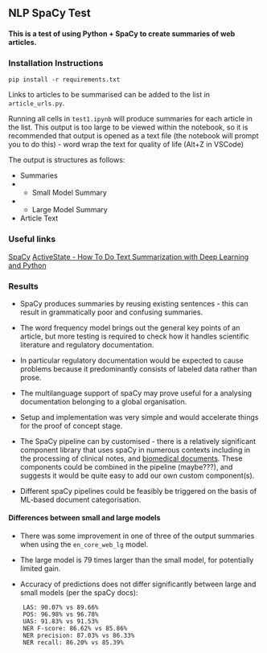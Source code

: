 ## NLP SpaCy Test

#### This is a test of using Python + SpaCy to create summaries of web articles.

### Installation Instructions

```
pip install -r requirements.txt
```

Links to articles to be summarised can be added to the list in `article_urls.py`.

Running all cells in `test1.ipynb` will produce summaries for each article in the list. This output is too large to be viewed within the notebook, so it is recommended that output is opened as a text file (the notebook will prompt you to do this) - word wrap the text for quality of life (Alt+Z in VSCode)

The output is structures as follows:

-   Summaries
-   -   Small Model Summary
-   -   Large Model Summary
-   Article Text

### Useful links

[SpaCy](https://spacy.io/)
[ActiveState - How To Do Text Summarization with Deep Learning and Python](https://www.activestate.com/blog/how-to-do-text-summarization-with-python/)

### Results

-   SpaCy produces summaries by reusing existing sentences - this can result in grammatically poor and confusing summaries.

-   The word frequency model brings out the general key points of an article, but more testing is required to check how it handles scientific literature and regulatory documentation.

-   In particular regulatory documentation would be expected to cause problems because it predominantly consists of labeled data rather than prose.

-   The multilanguage support of spaCy may prove useful for a analysing documentation belonging to a global organisation.

-   Setup and implementation was very simple and would accelerate things for the proof of concept stage.

-   The SpaCy pipeline can by customised - there is a relatively significant component library that uses spaCy in numerous contexts including in the processing of clinical notes, and [biomedical documents](https://spacy.io/universe/project/scispacy). These components could be combined in the pipeline (maybe???), and suggests it would be quite easy to add our own custom component(s).

-   Different spaCy pipelines could be feasibly be triggered on the basis of ML-based document categorisation.

#### Differences between small and large models

-   There was some improvement in one of three of the output summaries when using the `en_core_web_lg` model.

-   The large model is 79 times larger than the small model, for potentially limited gain.

-   Accuracy of predictions does not differ significantly between large and small models (per the spaCy docs):

```
    LAS: 90.07% vs 89.66%
    POS: 96.98% vs 96.78%
    UAS: 91.83% vs 91.53%
    NER F-score: 86.62% vs 85.86%
    NER precision: 87.03% vs 86.33%
    NER recall: 86.20% vs 85.39%

```
